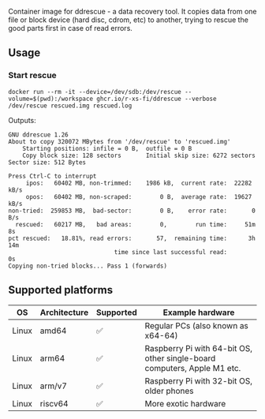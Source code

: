 Container image for ddrescue - a data recovery tool. It copies data from one file or block device (hard disc, cdrom, etc) to another, trying to rescue the good parts first in case of read errors.

## Usage

### Start rescue

```shell
docker run --rm -it --device=/dev/sdb:/dev/rescue --volume=$(pwd):/workspace ghcr.io/r-xs-fi/ddrescue --verbose /dev/rescue rescued.img rescued.log
```

Outputs:
```console
GNU ddrescue 1.26
About to copy 320072 MBytes from '/dev/rescue' to 'rescued.img'
    Starting positions: infile = 0 B,  outfile = 0 B
    Copy block size: 128 sectors       Initial skip size: 6272 sectors
Sector size: 512 Bytes

Press Ctrl-C to interrupt
     ipos:   60402 MB, non-trimmed:    1986 kB,  current rate:  22282 kB/s
     opos:   60402 MB, non-scraped:        0 B,  average rate:  19627 kB/s
non-tried:  259853 MB,  bad-sector:        0 B,    error rate:       0 B/s
  rescued:   60217 MB,   bad areas:        0,        run time:     51m  8s
pct rescued:   18.81%, read errors:       57,  remaining time:      3h 14m
                              time since last successful read:          0s
Copying non-tried blocks... Pass 1 (forwards)
```

## Supported platforms


| OS    | Architecture  | Supported | Example hardware |
|-------|---------------|-----------|-------------|
| Linux | amd64 | ✅       | Regular PCs (also known as x64-64) |
| Linux | arm64 | ✅       | Raspberry Pi with 64-bit OS, other single-board computers, Apple M1 etc. |
| Linux | arm/v7 | ✅       | Raspberry Pi with 32-bit OS, older phones |
| Linux | riscv64 | ✅       | More exotic hardware |